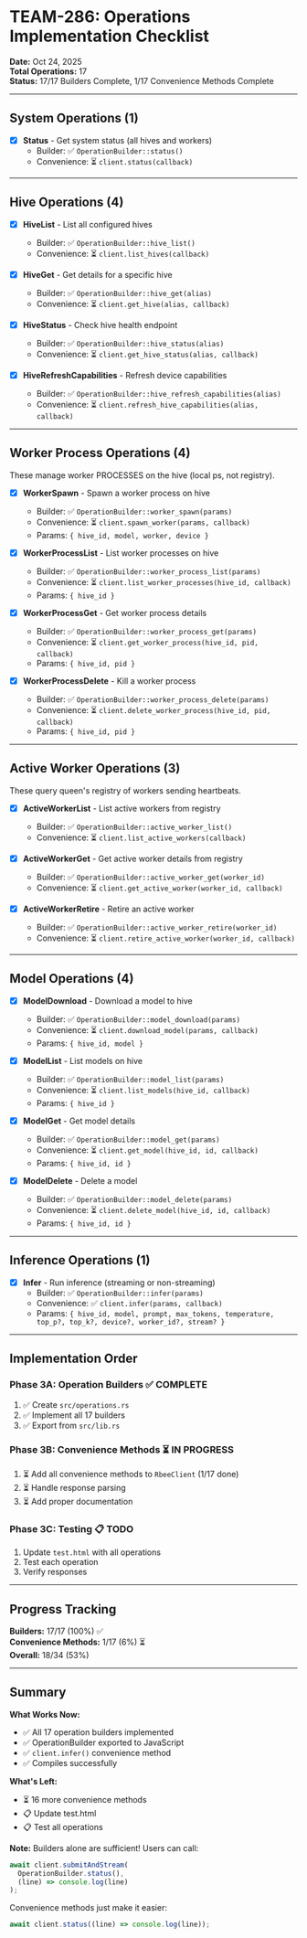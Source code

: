 # TEAM-286: Operations Implementation Checklist

**Date:** Oct 24, 2025  
**Total Operations:** 17  
**Status:** 17/17 Builders Complete, 1/17 Convenience Methods Complete

---

## System Operations (1)

- [x] **Status** - Get system status (all hives and workers)
  - Builder: ✅ `OperationBuilder::status()`
  - Convenience: ⏳ `client.status(callback)`

---

## Hive Operations (4)

- [x] **HiveList** - List all configured hives
  - Builder: ✅ `OperationBuilder::hive_list()`
  - Convenience: ⏳ `client.list_hives(callback)`

- [x] **HiveGet** - Get details for a specific hive
  - Builder: ✅ `OperationBuilder::hive_get(alias)`
  - Convenience: ⏳ `client.get_hive(alias, callback)`

- [x] **HiveStatus** - Check hive health endpoint
  - Builder: ✅ `OperationBuilder::hive_status(alias)`
  - Convenience: ⏳ `client.get_hive_status(alias, callback)`

- [x] **HiveRefreshCapabilities** - Refresh device capabilities
  - Builder: ✅ `OperationBuilder::hive_refresh_capabilities(alias)`
  - Convenience: ⏳ `client.refresh_hive_capabilities(alias, callback)`

---

## Worker Process Operations (4)

These manage worker PROCESSES on the hive (local ps, not registry).

- [x] **WorkerSpawn** - Spawn a worker process on hive
  - Builder: ✅ `OperationBuilder::worker_spawn(params)`
  - Convenience: ⏳ `client.spawn_worker(params, callback)`
  - Params: `{ hive_id, model, worker, device }`

- [x] **WorkerProcessList** - List worker processes on hive
  - Builder: ✅ `OperationBuilder::worker_process_list(params)`
  - Convenience: ⏳ `client.list_worker_processes(hive_id, callback)`
  - Params: `{ hive_id }`

- [x] **WorkerProcessGet** - Get worker process details
  - Builder: ✅ `OperationBuilder::worker_process_get(params)`
  - Convenience: ⏳ `client.get_worker_process(hive_id, pid, callback)`
  - Params: `{ hive_id, pid }`

- [x] **WorkerProcessDelete** - Kill a worker process
  - Builder: ✅ `OperationBuilder::worker_process_delete(params)`
  - Convenience: ⏳ `client.delete_worker_process(hive_id, pid, callback)`
  - Params: `{ hive_id, pid }`

---

## Active Worker Operations (3)

These query queen's registry of workers sending heartbeats.

- [x] **ActiveWorkerList** - List active workers from registry
  - Builder: ✅ `OperationBuilder::active_worker_list()`
  - Convenience: ⏳ `client.list_active_workers(callback)`

- [x] **ActiveWorkerGet** - Get active worker details from registry
  - Builder: ✅ `OperationBuilder::active_worker_get(worker_id)`
  - Convenience: ⏳ `client.get_active_worker(worker_id, callback)`

- [x] **ActiveWorkerRetire** - Retire an active worker
  - Builder: ✅ `OperationBuilder::active_worker_retire(worker_id)`
  - Convenience: ⏳ `client.retire_active_worker(worker_id, callback)`

---

## Model Operations (4)

- [x] **ModelDownload** - Download a model to hive
  - Builder: ✅ `OperationBuilder::model_download(params)`
  - Convenience: ⏳ `client.download_model(params, callback)`
  - Params: `{ hive_id, model }`

- [x] **ModelList** - List models on hive
  - Builder: ✅ `OperationBuilder::model_list(params)`
  - Convenience: ⏳ `client.list_models(hive_id, callback)`
  - Params: `{ hive_id }`

- [x] **ModelGet** - Get model details
  - Builder: ✅ `OperationBuilder::model_get(params)`
  - Convenience: ⏳ `client.get_model(hive_id, id, callback)`
  - Params: `{ hive_id, id }`

- [x] **ModelDelete** - Delete a model
  - Builder: ✅ `OperationBuilder::model_delete(params)`
  - Convenience: ⏳ `client.delete_model(hive_id, id, callback)`
  - Params: `{ hive_id, id }`

---

## Inference Operations (1)

- [x] **Infer** - Run inference (streaming or non-streaming)
  - Builder: ✅ `OperationBuilder::infer(params)`
  - Convenience: ✅ `client.infer(params, callback)`
  - Params: `{ hive_id, model, prompt, max_tokens, temperature, top_p?, top_k?, device?, worker_id?, stream? }`

---

## Implementation Order

### Phase 3A: Operation Builders ✅ COMPLETE
1. ✅ Create `src/operations.rs`
2. ✅ Implement all 17 builders
3. ✅ Export from `src/lib.rs`

### Phase 3B: Convenience Methods ⏳ IN PROGRESS
1. ⏳ Add all convenience methods to `RbeeClient` (1/17 done)
2. ⏳ Handle response parsing
3. ⏳ Add proper documentation

### Phase 3C: Testing 📋 TODO
1. Update `test.html` with all operations
2. Test each operation
3. Verify responses

---

## Progress Tracking

**Builders:** 17/17 (100%) ✅  
**Convenience Methods:** 1/17 (6%) ⏳  
**Overall:** 18/34 (53%)

---

## Summary

**What Works Now:**
- ✅ All 17 operation builders implemented
- ✅ OperationBuilder exported to JavaScript
- ✅ `client.infer()` convenience method
- ✅ Compiles successfully

**What's Left:**
- ⏳ 16 more convenience methods
- 📋 Update test.html
- 📋 Test all operations

**Note:** Builders alone are sufficient! Users can call:
```javascript
await client.submitAndStream(
  OperationBuilder.status(),
  (line) => console.log(line)
);
```

Convenience methods just make it easier:
```javascript
await client.status((line) => console.log(line));
```
